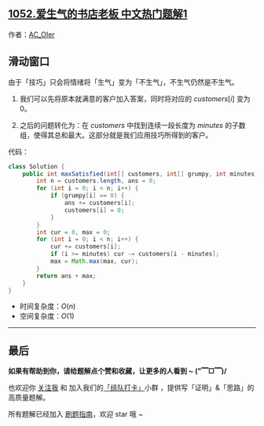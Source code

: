 ## [1052.爱生气的书店老板 中文热门题解1](https://leetcode.cn/problems/grumpy-bookstore-owner/solutions/100000/hua-dong-chuang-kou-luo-ti-by-ac_oier-nunu)

作者：[AC_OIer](https://leetcode.cn/u/AC_OIer)
## 滑动窗口

由于「技巧」只会将情绪将「生气」变为「不生气」，不生气仍然是不生气。

1. 我们可以先将原本就满意的客户加入答案，同时将对应的 $customers[i]$ 变为 $0$。

2. 之后的问题转化为：在 $customers$ 中找到连续一段长度为 $minutes$ 的子数组，使得其总和最大。这部分就是我们应用技巧所得到的客户。

代码：
```Java []
class Solution {
    public int maxSatisfied(int[] customers, int[] grumpy, int minutes) {
        int n = customers.length, ans = 0;
        for (int i = 0; i < n; i++) {
            if (grumpy[i] == 0) {
                ans += customers[i];
                customers[i] = 0;
            }
        }
        int cur = 0, max = 0;
        for (int i = 0; i < n; i++) {
            cur += customers[i];
            if (i >= minutes) cur -= customers[i - minutes];
            max = Math.max(max, cur);
        }
        return ans + max;
    }
}
```
* 时间复杂度：$O(n)$
* 空间复杂度：$O(1)$

---

## 最后

**如果有帮助到你，请给题解点个赞和收藏，让更多的人看到 ~ ("▔□▔)/**

也欢迎你 [关注我](https://oscimg.oschina.net/oscnet/up-19688dc1af05cf8bdea43b2a863038ab9e5.png) 和 加入我们的[「组队打卡」](https://leetcode-cn.com/u/ac_oier/)小群 ，提供写「证明」&「思路」的高质量题解。

所有题解已经加入 [刷题指南](https://github.com/SharingSource/LogicStack-LeetCode/wiki)，欢迎 star 哦 ~